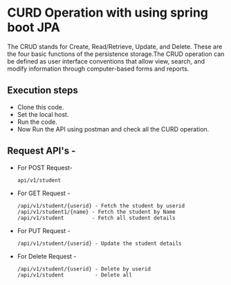 # CURD Operation with using spring boot JPA
The CRUD stands for Create, Read/Retrieve, Update, and Delete. These are the four basic functions of the persistence storage.The CRUD operation can be defined as user interface conventions that allow view, search, and modify information through computer-based forms and reports.

## Execution steps
* Clone this code.
* Set the local host.
* Run the code.
* Now Run the API using postman and check all the CURD operation.

## Request API's - 
* For POST Request-

      api/v1/student
    
* For GET Request -

      /api/v1/student/{userid} - Fetch the student by userid
      /api/v1/student1/{name} - Fetch the student by Name
      /api/v1/student         - Fetch all student details
      
* For PUT Request -

      /api/v1/student/{userid} - Update the student details
      
* For Delete Request - 

      /api/v1/student/{userid} - Delete by userid
      /api/v1/student          - Delete all
